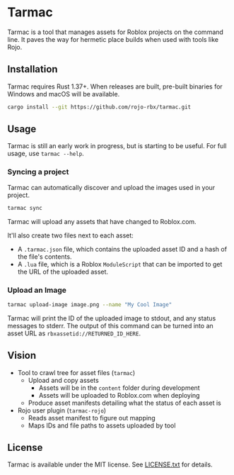 # Tarmac
Tarmac is a tool that manages assets for Roblox projects on the command line. It paves the way for hermetic place builds when used with tools like Rojo.

## Installation
Tarmac requires Rust 1.37+. When releases are built, pre-built binaries for Windows and macOS will be available.

```bash
cargo install --git https://github.com/rojo-rbx/tarmac.git
```

## Usage
Tarmac is still an early work in progress, but is starting to be useful. For full usage, use `tarmac --help`.

### Syncing a project
Tarmac can automatically discover and upload the images used in your project.

```bash
tarmac sync
```

Tarmac will upload any assets that have changed to Roblox.com.

It'll also create two files next to each asset:

* A `.tarmac.json` file, which contains the uploaded asset ID and a hash of the file's contents.
* A `.lua` file, which is a Roblox `ModuleScript` that can be imported to get the URL of the uploaded asset.

### Upload an Image
```bash
tarmac upload-image image.png --name "My Cool Image"
```

Tarmac will print the ID of the uploaded image to stdout, and any status messages to stderr. The output of this command can be turned into an asset URL as `rbxassetid://RETURNED_ID_HERE`.

## Vision
- Tool to crawl tree for asset files (`tarmac`)
	- Upload and copy assets
		- Assets will be in the `content` folder during development
		- Assets will be uploaded to Roblox.com when deploying
	- Produce asset manifests detailing what the status of each asset is
- Rojo user plugin (`tarmac-rojo`)
	- Reads asset manifest to figure out mapping
	- Maps IDs and file paths to assets uploaded by tool

## License
Tarmac is available under the MIT license. See [LICENSE.txt](LICENSE.txt) for details.